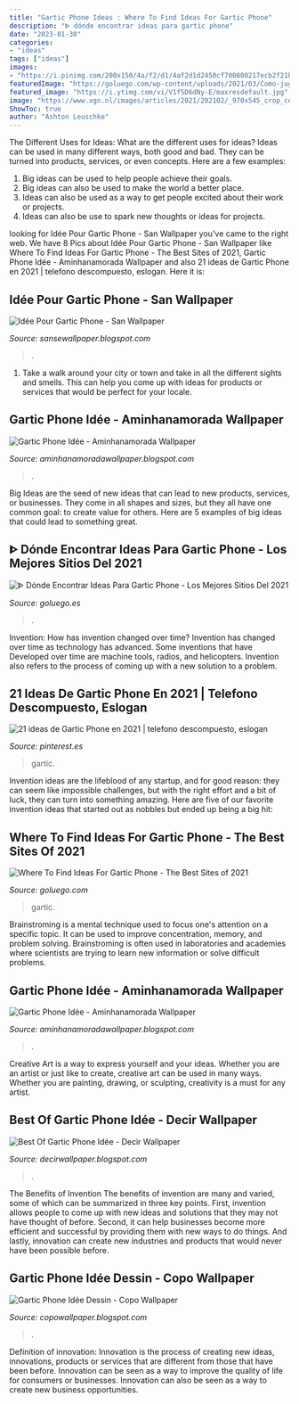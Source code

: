 ```yaml
---
title: "Gartic Phone Ideas : Where To Find Ideas For Gartic Phone"
description: "ᐈ dónde encontrar ideas para gartic phone"
date: "2023-01-30"
categories:
- "ideas"
tags: ["ideas"]
images:
- "https://i.pinimg.com/200x150/4a/f2/d1/4af2d1d2450cf700800217ecb2f21b17.jpg"
featuredImage: "https://goluego.com/wp-content/uploads/2021/03/Como-jugar-Gartic-Phone.png"
featured_image: "https://i.ytimg.com/vi/V1f5D6dNy-E/maxresdefault.jpg"
image: "https://www.xgn.nl/images/articles/2021/202102/_970x545_crop_center-center_82_line/gartic-2.f1614513007.jpg"
ShowToc: true
author: "Ashton Leuschke"
---
```



The Different Uses for Ideas: What are the different uses for ideas?
Ideas can be used in many different ways, both good and bad. They can be turned into products, services, or even concepts. Here are a few examples:
1. Big ideas can be used to help people achieve their goals. 
2. Big ideas can also be used to make the world a better place. 
3. Ideas can also be used as a way to get people excited about their work or projects. 
4. Ideas can also be use to spark new thoughts or ideas for projects.

	

		
looking for Idée Pour Gartic Phone - San Wallpaper you've came to the right web. We have 8 Pics about Idée Pour Gartic Phone - San Wallpaper like Where To Find Ideas For Gartic Phone - The Best Sites of 2021, Gartic Phone Idée - Aminhanamorada Wallpaper and also 21 ideas de Gartic Phone en 2021 | telefono descompuesto, eslogan. Here it is:
		
    
## Idée Pour Gartic Phone - San Wallpaper

<img loading=lazy src="https://mvistatic.com/photosmvi/2021/02/19/P24912933D4506058G.jpg" onerror="this.onerror=null;this.src='https://tse4.mm.bing.net/th?id=OIP.GuGXRwKTFjjcs21h5twAawHaEK&amp;pid=15.1';" alt="Idée Pour Gartic Phone - San Wallpaper">

_Source: sansewallpaper.blogspot.com_

>. 

	

1. Take a walk around your city or town and take in all the different sights and smells. This can help you come up with ideas for products or services that would be perfect for your locale. 

    
## Gartic Phone Idée - Aminhanamorada Wallpaper

<img loading=lazy src="https://levelup.chip.de/wp-content/uploads/2021/03/Bildschirmfoto-2021-03-05-um-15.19.52-1024x661.png" onerror="this.onerror=null;this.src='https://tse1.mm.bing.net/th?id=OIP.H_TDJOOdNOlNFpc-JPilXgHaEx&amp;pid=15.1';" alt="Gartic Phone Idée - Aminhanamorada Wallpaper">

_Source: aminhanamoradawallpaper.blogspot.com_

>. 

	

Big Ideas are the seed of new ideas that can lead to new products, services, or businesses. They come in all shapes and sizes, but they all have one common goal: to create value for others. Here are 5 examples of big ideas that could lead to something great.

    
## ᐈ Dónde Encontrar Ideas Para Gartic Phone - Los Mejores Sitios Del 2021

<img loading=lazy src="https://goluego.es/wp-content/uploads/2021/03/Como-jugar-Gartic-Phone-768x454.png" onerror="this.onerror=null;this.src='https://tse1.mm.bing.net/th?id=OIP.ZAtibMjB5Kzas18WxqPm2wHaEY&amp;pid=15.1';" alt="ᐈ Dónde Encontrar Ideas Para Gartic Phone - Los Mejores Sitios Del 2021">

_Source: goluego.es_

>. 

	

Invention: How has invention changed over time?
Invention has changed over time as technology has advanced. Some inventions that have Developed over time are machine tools, radios, and helicopters. Invention also refers to the process of coming up with a new solution to a problem.

    
## 21 Ideas De Gartic Phone En 2021 | Telefono Descompuesto, Eslogan

<img loading=lazy src="https://i.pinimg.com/200x150/4a/f2/d1/4af2d1d2450cf700800217ecb2f21b17.jpg" onerror="this.onerror=null;this.src='https://tse3.mm.bing.net/th?id=OIP.7QPkb_O14MQCr44Gh_rVbQAAAA&amp;pid=15.1';" alt="21 ideas de Gartic Phone en 2021 | telefono descompuesto, eslogan">

_Source: pinterest.es_

>gartic. 

	

Invention ideas are the lifeblood of any startup, and for good reason: they can seem like impossible challenges, but with the right effort and a bit of luck, they can turn into something amazing. Here are five of our favorite invention ideas that started out as nobbles but ended up being a big hit:

    
## Where To Find Ideas For Gartic Phone - The Best Sites Of 2021

<img loading=lazy src="https://goluego.com/wp-content/uploads/2021/03/Como-jugar-Gartic-Phone.png" onerror="this.onerror=null;this.src='https://tse3.mm.bing.net/th?id=OIP.vUJx8B1F-57hlLGfpVfkxQHaEX&amp;pid=15.1';" alt="Where To Find Ideas For Gartic Phone - The Best Sites of 2021">

_Source: goluego.com_

>gartic. 

	

Brainstroming is a mental technique used to focus one's attention on a specific topic. It can be used to improve concentration, memory, and problem solving. Brainstroming is often used in laboratories and academies where scientists are trying to learn new information or solve difficult problems.

    
## Gartic Phone Idée - Aminhanamorada Wallpaper

<img loading=lazy src="https://i.ytimg.com/vi/V1f5D6dNy-E/maxresdefault.jpg" onerror="this.onerror=null;this.src='https://tse4.mm.bing.net/th?id=OIP.xG2SO4NTPJ9UkmvqzHykigHaEK&amp;pid=15.1';" alt="Gartic Phone Idée - Aminhanamorada Wallpaper">

_Source: aminhanamoradawallpaper.blogspot.com_

>. 

	

Creative Art is a way to express yourself and your ideas. Whether you are an artist or just like to create, creative art can be used in many ways. Whether you are painting, drawing, or sculpting, creativity is a must for any artist.

    
## Best Of Gartic Phone Idée - Decir Wallpaper

<img loading=lazy src="https://www.xgn.nl/images/articles/2021/202102/_970x545_crop_center-center_82_line/gartic-2.f1614513007.jpg" onerror="this.onerror=null;this.src='https://tse3.mm.bing.net/th?id=OIP.usTxh9Q9MhoYc8Jg-Xw9mgHaEK&amp;pid=15.1';" alt="Best Of Gartic Phone Idée - Decir Wallpaper">

_Source: decirwallpaper.blogspot.com_

>. 

	

The Benefits of Invention
The benefits of invention are many and varied, some of which can be summarized in three key points. First, invention allows people to come up with new ideas and solutions that they may not have thought of before. Second, it can help businesses become more efficient and successful by providing them with new ways to do things. And lastly, innovation can create new industries and products that would never have been possible before.

    
## Gartic Phone Idée Dessin - Copo Wallpaper

<img loading=lazy src="https://media.ouest-france.fr/v1/pictures/MjAyMTAyNDljNDM4MzQ0YTc3ZTBlOTZjMzhhNDk2YTgxZjU0MTg?width=640&amp;height=480&amp;focuspoint=50%2C53&amp;cropresize=1&amp;client_id=bpeditorial&amp;sign=6a1e4d44015ddcc015f95a7cde4067580e50be0147d46869b41ac4b5b7538943" onerror="this.onerror=null;this.src='https://tse4.mm.bing.net/th?id=OIP.F43JJlq0s_gzjbjFzmMVrwHaFj&amp;pid=15.1';" alt="Gartic Phone Idée Dessin - Copo Wallpaper">

_Source: copowallpaper.blogspot.com_

>. 

	

Definition of innovation:
Innovation is the process of creating new ideas, innovations, products or services that are different from those that have been before. Innovation can be seen as a way to improve the quality of life for consumers or businesses. Innovation can also be seen as a way to create new business opportunities.

